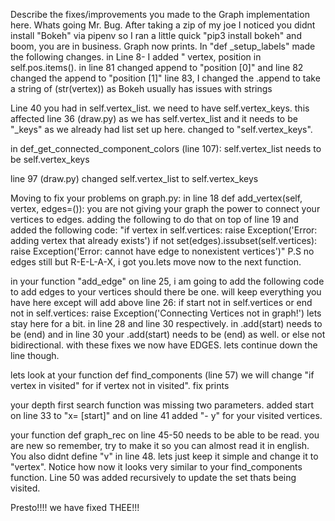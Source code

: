 
Describe the fixes/improvements you made to the Graph implementation here.
Whats going Mr. Bug.  After taking a zip of my joe I noticed you didnt install "Bokeh" via pipenv so I ran a little quick "pip3 install bokeh" and boom, you are in business.  Graph now prints. 
In "def _setup_labels" made the following changes.  in Line 8- I added " vertex, position in self.pos.items().  in line 81 changed append to "position [0]" and line 82 changed the append to "position [1]" line 83, I changed the .append to take a string of (str(vertex)) as Bokeh usually has issues with strings

Line 40 you had in self.vertex_list.  we need to have self.vertex_keys.  this affected line 36 (draw.py) as we has self.vertex_list and it needs to be "_keys" as we already had list set up here.  changed to "self.vertex_keys".

in  def_get_connected_component_colors (line 107): self.vertex_list needs to be self.vertex_keys

line 97 (draw.py) changed self.vertex_list to self.vertex_keys

Moving to fix your problems on graph.py:
in line 18 def add_vertex(self, vertex, edges=()):  you are not giving your graph the power to connect your vertices to edges. adding the following to do that on top of line 19 and added the following code: "if vertex in self.vertices:
            raise Exception('Error: adding vertex that already exists')
        if not set(edges).issubset(self.vertices):
            raise Exception('Error: cannot have edge to nonexistent vertices')"
P.S no edges still but R-E-L-A-X, i got you.lets move now to the next function.

in your function "add_edge" on line 25, i am going to add the following code to add edges to your vertices should there be one.  will keep everything you have here except will add above line 26: if start not in self.vertices or end not in self.vertices:
            raise Exception('Connecting Vertices not in graph!')
lets stay here for a bit.  in line 28 and line 30 respectively.  in .add(start) needs to be (end) and in line 30 your .add(start) needs to be (end) as well. or else not bidirectional. with these fixes we now have EDGES.  lets continue down the line though.


lets look at your function def find_components (line 57) we will change "if vertex in visited" for if vertex not in visited".  fix prints

your depth first search function was missing two parameters.  added start on line 33 to "x= [start]" and on line 41 added "- y" for your visited vertices.

your function def graph_rec on line 45-50 needs to be able to be read.  you are new so remember, try to make it so you can almost read it in english.  You also didnt define "v" in line 48.  lets just keep it simple and change it to "vertex".  Notice how now it looks very similar to your find_components function.  Line 50 was added recursively to update the set thats being visited.

Presto!!!! we have fixed THEE!!!
